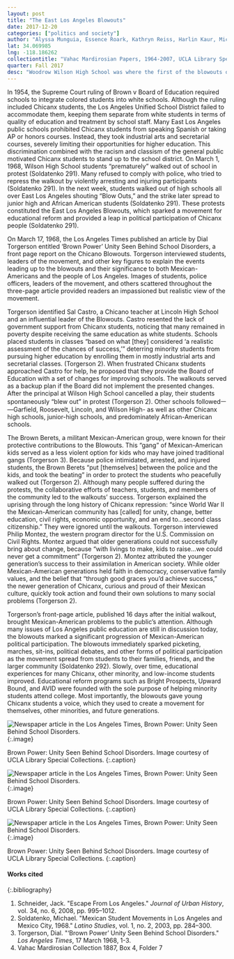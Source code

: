 ```yaml
---
layout: post
title: "The East Los Angeles Blowouts"
date: 2017-12-20
categories: ["politics and society"]
author: "Alyssa Munguia, Essence Roark, Kathryn Reiss, Harlin Kaur, Michael Nguyen"
lat: 34.069985
lng: -118.186262
collectiontitle: "Vahac Mardirosian Papers, 1964-2007, UCLA Library Special Collections"
quarter: Fall 2017
desc: "Woodrow Wilson High School was where the first of the blowouts occurred."
---
```

In 1954, the Supreme Court ruling of Brown v Board of Education required schools to integrate colored students into white schools. Although the ruling included Chicanx students, the Los Angeles Unified School District failed to accommodate them, keeping them separate from white students in terms of quality of education and treatment by school staff. Many East Los Angeles public schools prohibited Chicanx students from speaking Spanish or taking AP or honors courses. Instead, they took industrial arts and secretarial courses, severely limiting their opportunities for higher education. This discrimination combined with the racism and classism of the general public motivated Chicanx students to stand up to the school district. On March 1, 1968, Wilson High School students “prematurely” walked out of school in protest (Soldatenko 291). Many refused to comply with police, who tried to repress the walkout by violently arresting and injuring participants (Soldatenko 291). In the next week, students walked out of high schools all over East Los Angeles shouting “Blow Outs,” and the strike later spread to junior high and African American students (Soldatenko 291). These protests constituted the East Los Angeles Blowouts, which sparked a movement for educational reform and provided a leap in political participation of Chicanx people (Soldatenko 291).

On March 17, 1968, the Los Angeles Times published an article by Dial Torgerson entitled ‘Brown Power’ Unity Seen Behind School Disorders, a front page report on the Chicano Blowouts. Torgerson interviewed students, leaders of the movement, and other key figures to explain the events leading up to the blowouts and their significance to both Mexican-Americans and the people of Los Angeles. Images of students, police officers, leaders of the movement, and others scattered throughout the three-page article provided readers an impassioned but realistic view of the movement.

Torgerson identified Sal Castro, a Chicano teacher at Lincoln High School and an influential leader of the Blowouts. Castro resented the lack of government support from Chicanx students, noticing that many remained in poverty despite receiving the same education as white students. Schools placed students in classes “based on what [they] considered ‘a realistic assessment of the chances of success,’” deterring minority students from pursuing higher education by enrolling them in mostly industrial arts and secretarial classes. (Torgerson 2). When frustrated Chicanx students approached Castro for help, he proposed that they provide the Board of Education with a set of changes for improving schools. The walkouts served as a backup plan if the Board did not implement the presented changes. After the principal at Wilson High School cancelled a play, their students spontaneously “blew out” in protest (Torgerson 2). Other schools followedㅡ―Garfield, Roosevelt, Lincoln, and Wilson High- as well as other Chicanx high schools, junior-high schools, and predominately African-American schools.

The Brown Berets, a militant Mexican-American group, were known for their protective contributions to the Blowouts. This “gang” of Mexican-American kids served as a less violent option for kids who may have joined traditional gangs (Torgerson 3). Because police intimidated, arrested, and injured students, the Brown Berets “put [themselves] between the police and the kids, and took the beating” in order to protect the students who peacefully walked out (Torgerson 2). Although many people suffered during the protests, the collaborative efforts of teachers, students, and members of the community led to the walkouts’ success.
Torgerson explained the uprising through the long history of Chicanx repression: “since World War II the Mexican-American community has [called] for unity, change, better education, civil rights, economic opportunity, and an end to...second class citizenship.” They were ignored until the walkouts. Torgerson interviewed Philip Montez, the western program director for the U.S. Commission on Civil Rights. Montez argued that older generations could not successfully bring about change, because “with livings to make, kids to raise...we could never get a commitment” (Torgerson 2). Montez attributed the younger generation’s success to their assimilation in American society. While older Mexican-American generations held faith in democracy, conservative family values, and the belief that “through good graces you’d achieve success,” the newer generation of Chicanx, curious and proud of their Mexican culture, quickly took action and found their own solutions to many social problems (Torgerson 2).

Torgerson’s front-page article, published 16 days after the initial walkout, brought Mexican-American problems to the public’s attention. Although many issues of Los Angeles public education are still in discussion today, the blowouts marked a significant progression of Mexican-American political participation. The blowouts immediately sparked picketing, marches, sit-ins, political debates, and other forms of political participation as the movement spread from students to their families, friends, and the larger community (Soldatenko 292). Slowly, over time, educational experiences for many Chicanx, other minority, and low-income students improved. Educational reform programs such as Bright Prospects, Upward Bound, and AVID were founded with the sole purpose of helping minority students attend college. Most importantly, the blowouts gave young Chicanx students a voice, which they used to create a movement for themselves, other minorities, and future generations.

![Newspaper article in the Los Angeles Times, Brown Power: Unity Seen Behind School Disorders.](images/brownpowerunity_1.jpg)
   {:.image}

Brown Power: Unity Seen Behind School Disorders. Image courtesy of UCLA Library Special Collections.
   {:.caption}

![Newspaper article in the Los Angeles Times, Brown Power: Unity Seen Behind School Disorders.](images/brownpowerunity_2.jpg)
   {:.image}

Brown Power: Unity Seen Behind School Disorders. Image courtesy of UCLA Library Special Collections.
   {:.caption}

![Newspaper article in the Los Angeles Times, Brown Power: Unity Seen Behind School Disorders.](images/brownpowerunity_3.jpg)
   {:.image}

Brown Power: Unity Seen Behind School Disorders. Image courtesy of UCLA Library Special Collections.
   {:.caption}

#### Works cited

{:.bibliography}
1. Schneider, Jack. "Escape From Los Angeles." _Journal of Urban History_, vol. 34, no. 6, 2008, pp. 995–1012.
2. Soldatenko, Michael. "Mexican Student Movements in Los Angeles and Mexico City, 1968." _Latino Studies_, vol. 1, no. 2, 2003, pp. 284–300.
3. Torgerson, Dial. "‘Brown Power’ Unity Seen Behind School Disorders." _Los Angeles Times_, 17 March 1968, 1-3.
4. Vahac Mardirosian Collection 1887, Box 4, Folder 7

